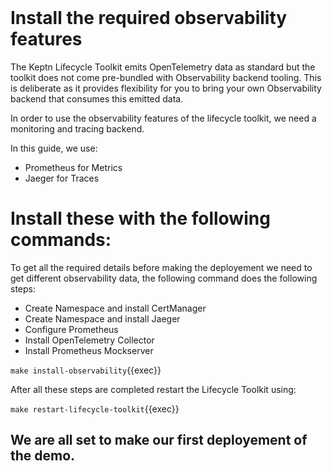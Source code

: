 <br>

# Install the required observability features

The Keptn Lifecycle Toolkit emits OpenTelemetry data as standard but the toolkit does not come pre-bundled with Observability backend tooling. This is deliberate as it provides flexibility for you to bring your own Observability backend that consumes this emitted data.

In order to use the observability features of the lifecycle toolkit, we need a monitoring and tracing backend.

In this guide, we use:

- Prometheus for Metrics
- Jaeger for Traces
<!-- - Grafana for Dashboarding -->

# Install these with the following commands:

To get all the required details before making the deployement we need to get different observability data, the following command does the following steps:

- Create Namespace and install CertManager
- Create Namespace and install Jaeger
- Configure Prometheus
- Install OpenTelemetry Collector
- Install Prometheus Mockserver

`make install-observability`{{exec}}

After all these steps are completed restart the Lifecycle Toolkit using:

`make restart-lifecycle-toolkit`{{exec}}

## We are all set to make our first deployement of the demo. 